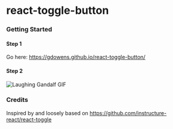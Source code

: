 # react-toggle-button

### Getting Started

#### Step 1
Go here: https://gdowens.github.io/react-toggle-button/

#### Step 2
![Laughing Gandalf GIF](https://media.giphy.com/media/TcdpZwYDPlWXC/giphy.gif)

### Credits
Inspired by and loosely based on https://github.com/instructure-react/react-toggle
